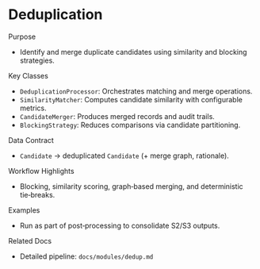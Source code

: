 # Deduplication

Purpose
- Identify and merge duplicate candidates using similarity and blocking strategies.

Key Classes
- `DeduplicationProcessor`: Orchestrates matching and merge operations.
- `SimilarityMatcher`: Computes candidate similarity with configurable metrics.
- `CandidateMerger`: Produces merged records and audit trails.
- `BlockingStrategy`: Reduces comparisons via candidate partitioning.

Data Contract
- `Candidate` → deduplicated `Candidate` (+ merge graph, rationale).

Workflow Highlights
- Blocking, similarity scoring, graph‑based merging, and deterministic tie‑breaks.

Examples
- Run as part of post‑processing to consolidate S2/S3 outputs.

Related Docs
- Detailed pipeline: `docs/modules/dedup.md`

